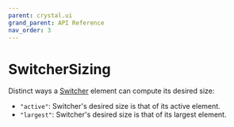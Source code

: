 ```yaml
---
parent: crystal.ui
grand_parent: API Reference
nav_order: 3
---
```


# SwitcherSizing

Distinct ways a [Switcher](switcher) element can compute its desired size:

- `"active"`: Switcher's desired size is that of its active element.
- `"largest"`: Switcher's desired size is that of its largest element.
